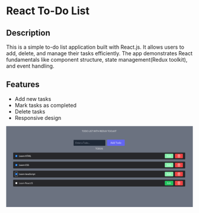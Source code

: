 # React To-Do List

## Description
This is a simple to-do list application built with React.js. It allows users to add, delete, and manage their tasks efficiently. The app demonstrates React fundamentals like component structure, state management(Redux toolkit), and event handling.

## Features
- Add new tasks
- Mark tasks as completed
- Delete tasks
- Responsive design

![Screenshot](./src/assets/Screenshot.png)
